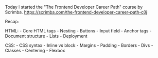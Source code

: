 Today I started the "The Frontend Developer Career Path" course by Scrimba. https://scrimba.com/the-frontend-developer-career-path-c0j

Recap:

HTML:
    - Core HTML tags
    - Nesting
    - Buttons
    - Input field
    - Anchor tags
    - Document structure
    - Lists
    - Deployment

CSS:
    - CSS syntax
    - Inline vs block
    - Margins
    - Padding
    - Borders
    - Divs
    - Classes
    - Centering
    - Flexbox
